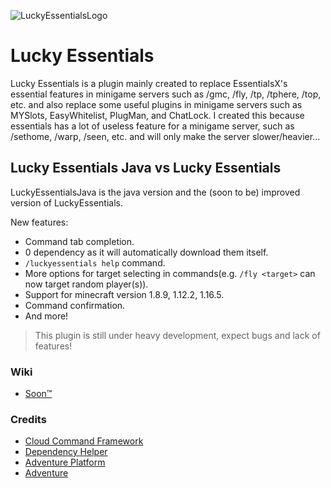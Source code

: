 ![LuckyEssentialsLogo](https://i.ibb.co/7Qb9JKh/Lucky-Ess-Logo.png)

# Lucky Essentials

Lucky Essentials is a plugin mainly created to replace EssentialsX's essential features in minigame servers such as /gmc, /fly, /tp, /tphere, /top, etc. and also replace some useful plugins in minigame servers such as MYSlots, EasyWhitelist, PlugMan, and ChatLock. I created this because essentials has a lot of useless feature for a minigame server, such as /sethome, /warp, /seen, etc. and will only make the server slower/heavier...

## Lucky Essentials Java vs Lucky Essentials
LuckyEssentialsJava is the java version and the (soon to be) improved version of LuckyEssentials.

New features:
- Command tab completion.
- 0 dependency as it will automatically download them itself.
- `/luckyessentials help` command.
- More options for target selecting in commands(e.g. `/fly <target>` can now target random player(s)).
- Support for minecraft version 1.8.9, 1.12.2, 1.16.5.
- Command confirmation.
- And more!

> This plugin is still under heavy development, expect bugs and lack of features!

### Wiki
- [Soon™](https://www.youtube.com/watch?v=dQw4w9WgXcQ)

### Credits
- [Cloud Command Framework](https://github.com/Incendo/cloud)
- [Dependency Helper](https://github.com/Alviannn/DependencyHelper)
- [Adventure Platform](https://github.com/KyoriPowered/adventure-platform)
- [Adventure](https://github.com/KyoriPowered/adventure)